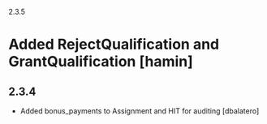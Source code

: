 2.3.5
# Added RejectQualification and GrantQualification [hamin]
2.3.4
-----
* Added bonus_payments to Assignment and HIT for auditing [dbalatero]
